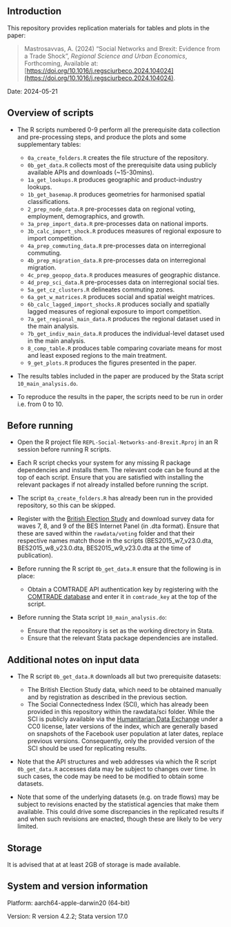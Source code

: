 ## Introduction

This repository provides replication materials for tables and plots in the paper:

> Mastrosavvas, A. (2024) “Social Networks and Brexit: Evidence from a Trade Shock”, *Regional Science and Urban Economics*, Forthcoming, Available at: [https://doi.org/10.1016/j.regsciurbeco.2024.104024](https://doi.org/10.1016/j.regsciurbeco.2024.104024).

Date: 2024-05-21 

## Overview of scripts
* The R scripts numbered 0-9 perform all the prerequisite data collection and pre-processing steps, and produce the plots and some supplementary tables:
  
  * `0a_create_folders.R` creates the file structure of the repository.
  * `0b_get_data.R` collects most of the prerequisite data using publicly available APIs and downloads (~15-30mins). 
  * `1a_get_lookups.R` produces geographic and product-industry lookups.
  * `1b_get_basemap.R` produces geometries for harmonised spatial classifications.
  * `2_prep_node_data.R` pre-processes data on regional voting, employment, demographics, and growth.
  * `3a_prep_import_data.R` pre-processes data on national imports.
  * `3b_calc_import_shock.R` produces measures of regional exposure to import competition.
  * `4a_prep_commuting_data.R` pre-processes data on interregional commuting.
  * `4b_prep_migration_data.R` pre-processes data on interregional migration.
  * `4c_prep_geopop_data.R` produces measures of geographic distance.
  * `4d_prep_sci_data.R` pre-processes data on interregional social ties.
  * `5a_get_cz_clusters.R` delineates commuting zones.
  * `6a_get_w_matrices.R` produces social and spatial weight matrices.
  * `6b_calc_lagged_import_shocks.R` produces socially and spatially lagged measures of regional exposure to import competition.
  * `7a_get_regional_main_data.R` produces the regional dataset used in the main analysis.
  * `7b_get_indiv_main_data.R` produces the individual-level dataset used in the main analysis.
  * `8_comp_table.R` produces table comparing covariate means for most and least exposed regions to the main treatment.
  * `9_get_plots.R` produces the figures presented in the paper.
    
* The results tables included in the paper are produced by the Stata script `10_main_analysis.do`. 
* To reproduce the results in the paper, the scripts need to be run in order i.e. from 0 to 10.
 
## Before running

* Open the R project file `REPL-Social-Networks-and-Brexit.Rproj` in an R session before running R scripts.
  
* Each R script checks your system for any missing R package dependencies and installs them. The relevant code can be found at the top of each script. Ensure that you are satisfied with installing the relevant packages if not already installed before running the script.
  
* The script `0a_create_folders.R` has already been run in the provided repository, so this can be skipped.

* Register with the [British Election Study](https://www.britishelectionstudy.com/wp-login.php?action=register) and download survey data for waves 7, 8, and 9 of the BES Internet Panel (in .dta format). Ensure that these are saved within the  `rawdata/voting` folder and that their respective names match those in the scripts (BES2015_w7_v23.0.dta, BES2015_w8_v23.0.dta, BES2015_w9_v23.0.dta at the time of publication).
    
* Before running the R script `0b_get_data.R` ensure that the following is in place:
  
  * Obtain a COMTRADE API authentication key by registering with the [COMTRADE database](https://comtradedeveloper.un.org/signin?returnUrl=%2F) and enter it in `comtrade_key` at the top of the script.

* Before running the Stata script `10_main_analysis.do`:
   *  Ensure that the repository is set as the working directory in Stata.
   *  Ensure that the relevant Stata package dependencies are installed.

 ## Additional notes on input data

 * The R script `0b_get_data.R` downloads all but two prerequisite datasets:
    * The British Election Study data, which need to be obtained manually and by registration as described in the previous section.
    * The Social Connectedness Index (SCI), which has already been provided in this repository within the rawdata/sci folder. While the SCI is publicly available via the [Humanitarian Data Exchange](https://data.humdata.org/dataset/social-connectedness-index?) under a CC0 license, later versions of the index, which are generally based on snapshots of the Facebook user population at later dates, replace previous versions. Consequently, only the provided version of the SCI should be used for replicating results.
  
  * Note that the API structures and web addresses via which the R script `0b_get_data.R` accesses data may be subject to changes over time. In such cases, the code may be need to be modified to obtain some datasets.

  * Note that some of the underlying datasets (e.g. on trade flows) may be subject to revisions enacted by the statistical agencies that make them available. This could drive some discrepancies in the replicated results if and when such revisions are enacted, though these are likely to be very limited.

 ## Storage

 It is advised that at at least 2GB of storage is made available.

 ## System and version information

 Platform: aarch64-apple-darwin20 (64-bit) 
 
 Version: R version 4.2.2; Stata version 17.0
 
 
